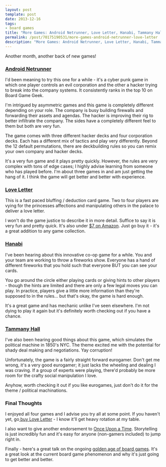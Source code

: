 ```yaml
---
layout: post
template: post
date: 2013-12-16
tags:
- board games
title: "More Games: Android Netrunner, Love Letter, Hanabi, Tammany Hall"
permalink: /post/70175190531/more-games-android-netrunner-love-letter
description: "More Games: Android Netrunner, Love Letter, Hanabi, Tammany Hall"
---
```

Another month, another back of new games!

### [Android Netrunner](http://boardgamegeek.com/boardgame/124742/android-netrunner)

I'd been meaning to try this one for a while - it's a cyber punk game in which one player controls an evil corporation and the other a hacker trying to break into the company systems. It consistently ranks in the top 10 on Board Game Geek.

I'm intrigued by asymmetric games and this game is completely different depending on your role. The company is busy building firewalls and forwarding their assets and agendas. The hacker is improving their rig to better infiltrate the company. The sides have a completely different feel to them but both are very fun.

The game comes with three different hacker decks and four corporation decks. Each has a different mix of tactics and play very differently. Beyond the 12 default permutations, there are deckbuilding rules so you can remix your own company and hacker decks.

It's a very fun game and it plays pretty quickly. However, the rules are very complex with tons of edge cases; I highly advise learning from someone who has played before. I'm about three games in and am just getting the hang of it. I think the game will get better and better with experience.

### [Love Letter](http://www.boardgamegeek.com/boardgame/129622/love-letter)

This is a fast paced bluffing / deduction card game. Two to four players are vying for the princesses affections and manipulating others in the palace to deliver a love letter.

I won't do the game justice to describe it in more detail. Suffice to say it is very fun and pretty quick. It's also under [$7 on Amazon](http://www.amazon.com/gp/product/B00AGJ4HC2/ref=as_li_ss_tl?ie=UTF8&camp=1789&creative=390957&creativeASIN=B00AGJ4HC2&linkCode=as2&tag=randylubincom-20). Just go buy it - it's a great addition to any game collection.

### [Hanabi]( http://www.boardgamegeek.com/boardgame/98778/hanabi)

I've been hearing about this innovative co-op game for a while. You and your team are working to throw a fireworks show. Everyone has a hand of different fireworks that you hold such that everyone BUT you can see your cards. 

You go around the circle either playing cards or giving hints to other players - though the hints are limited and there are only a few legal moves you can play. In practice, players give a little more information than they're supposed to in the rules... but that's okay, the game is hard enough.

It's a great game and has mechanic unlike I've seen elsewhere. I'm not dying to play it again but it's definitely worth checking out if you have a chance.

### [Tammany Hall](http://www.boardgamegeek.com/boardgame/30645/tammany-hall)

I've also been hearing good things about this game, which simulates the  political machine in 1850's NYC. The theme excited me with the potential for shady deal making and negotiations. Yay corruption!

Unfortunately, the game is a fairly straight forward eurogamer. Don't get me wrong, it's a very good eurogamer; it just lacks the wheeling and dealing I was craving. If a group of experts were playing, there'd probably be more room for the crafty social manipulation I love.

Anyhow, worth checking it out if you like eurogames, just don't do it for the theme / political machinations.

### Final Thoughts

I enjoyed all four games and I advise you try all at some point. If you haven't yet, go[ buy Love Letter](http://www.amazon.com/gp/product/B00AGJ4HC2/ref=as_li_ss_tl?ie=UTF8&camp=1789&creative=390957&creativeASIN=B00AGJ4HC2&linkCode=as2&tag=randylubincom-20) - I know it'll get heavy rotation at my table.

I also want to give another endorsement to [Once Upon a Time](http://www.boardgamegeek.com/boardgame/1234/once-upon-a-time-the-storytelling-card-game). Storytelling is just incredibly fun and it's easy for anyone (non-gamers included) to jump right in.

Finally - here's a great talk on the ongoing [golden age of board games](http://www.shutupandsitdown.com/videos/v/board-game-golden-age-talk/). It's a great look at the current board game phenomenon and why it's just going to get better and better.